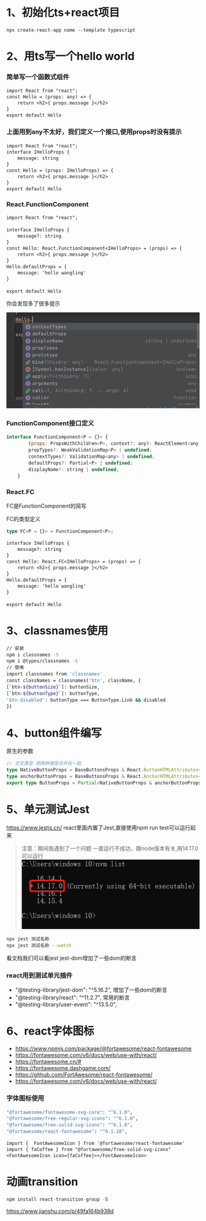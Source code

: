 # 1、初始化ts+react项目

```
npx create-react-app name --template typescript
```

# 2、用ts写一个hello world
### 简单写一个函数式组件

```tsx
import React from "react";
const Hello = (props: any) => {
    return <h2>{ props.message }</h2>
}
export default Hello
```
### 上面用到any不太好，我们定义一个接口,使用props时没有提示

```tsx
import React from "react";
interface IHelloProps {
    message: string
}
const Hello = (props: IHelloProps) => {
    return <h2>{ props.message }</h2>
}
export default Hello

```
### React.FunctionComponent

```tsx
import React from "react";

interface IHelloProps {
    message?: string
}
const Hello: React.FunctionComponent<IHelloProps> = (props) => {
    return <h2>{ props.message }</h2>
}
Hello.defaultProps = {
    message: 'hello wangling'
}

export default Hello

```

你会发现多了很多提示

![img.png](imgMd/img.png)

### FunctionComponent接口定义

```jsx
interface FunctionComponent<P = {}> {
        (props: PropsWithChildren<P>, context?: any): ReactElement<any, any> | null;
        propTypes?: WeakValidationMap<P> | undefined;
        contextTypes?: ValidationMap<any> | undefined;
        defaultProps?: Partial<P> | undefined;
        displayName?: string | undefined;
    }
```



### React.FC

FC是FunctionComponent的简写

FC的类型定义

```ts
type FC<P = {}> = FunctionComponent<P>;
```

```tsx
interface IHelloProps {
    message?: string
}
const Hello: React.FC<IHelloProps> = (props) => {
    return <h2>{ props.message }</h2>
}
Hello.defaultProps = {
    message: 'hello wangling'
}

export default Hello
```

# 3、classnames使用
```bash
// 安装
npm i classnames -S
npm i @types/classnames -S
// 使用
import classnames from 'classnames'
const classNames = classnames('btn', className, {
[`btn-${buttonSize}`]: buttonSize,
[`btn-${buttonType}`]: buttonType,
'btn-disabled': buttonType === ButtonType.Link && disabled
})
```

# 4、button组件编写
原生的参数
```ts
// 交叉类型 把两种类型合并在一起
type NativeButtonProps = BaseButtonsProps & React.ButtonHTMLAttributes<HTMLElement>
type anchorButtonProps = BaseButtonsProps & React.AnchorHTMLAttributes<HTMLElement>
export type ButtonProps = Partial<NativeButtonProps & anchorButtonProps>
```

# 5、单元测试Jest
https://www.jestjs.cn/
react里面内置了Jest,直接使用npm run test可以运行起来
> 注意：期间我遇到了一个问题 一直运行不成功，跟node版本有关,用14.17.0可以运行
![img.png](./imgMd/img2.png)
```bash
npx jest 测试名称
npx jest 测试名称 --watch
```
看文档我们可以看jest
jest-dom增加了一些dom的断言

### react用到测试单元插件
  - "@testing-library/jest-dom": "^5.16.2", 增加了一些dom的断言
  - "@testing-library/react": "^11.2.7", 常用的断言
  - "@testing-library/user-event": "^13.5.0",


# 6、react字体图标
- https://www.npmjs.com/package/@fortawesome/react-fontawesome
- https://fontawesome.com/v6/docs/web/use-with/react/
- https://fontawesome.cn/#
- https://fontawesome.dashgame.com/
- https://github.com/FortAwesome/react-fontawesome/
- https://fontawesome.com/v6/docs/web/use-with/react/

### 字体图标使用
```bash
"@fortawesome/fontawesome-svg-core": "^6.1.0",
"@fortawesome/free-regular-svg-icons": "^6.1.0",
"@fortawesome/free-solid-svg-icons": "^6.1.0",
"@fortawesome/react-fontawesome": "^0.1.18",
```


```react
import {  FontAwesomeIcon } from '@fortawesome/react-fontawesome'
import { faCoffee } from "@fortawesome/free-solid-svg-icons"
<FontAwesomeIcon icon={faCoffee}></FontAwesomeIcon>
```

# 动画transition
```js
npm install react-transition-group -S
```
https://www.jianshu.com/p/49fa164b938d
